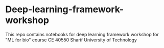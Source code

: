 # Deep-learning-framework-workshop
This repo contains notebooks for deep learning framework workshop for "ML for bio" course CE 40550 Sharif University of Technology
